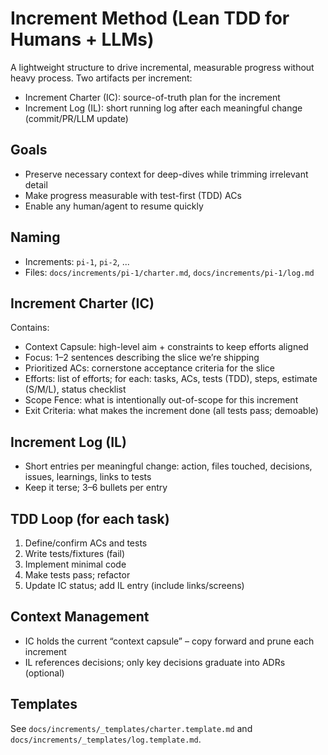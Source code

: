 # Increment Method (Lean TDD for Humans + LLMs)

A lightweight structure to drive incremental, measurable progress without heavy process. Two artifacts per increment:

- Increment Charter (IC): source-of-truth plan for the increment
- Increment Log (IL): short running log after each meaningful change (commit/PR/LLM update)

## Goals

- Preserve necessary context for deep-dives while trimming irrelevant detail
- Make progress measurable with test-first (TDD) ACs
- Enable any human/agent to resume quickly

## Naming

- Increments: `pi-1`, `pi-2`, ...
- Files: `docs/increments/pi-1/charter.md`, `docs/increments/pi-1/log.md`

## Increment Charter (IC)

Contains:

- Context Capsule: high-level aim + constraints to keep efforts aligned
- Focus: 1–2 sentences describing the slice we’re shipping
- Prioritized ACs: cornerstone acceptance criteria for the slice
- Efforts: list of efforts; for each: tasks, ACs, tests (TDD), steps, estimate (S/M/L), status checklist
- Scope Fence: what is intentionally out-of-scope for this increment
- Exit Criteria: what makes the increment done (all tests pass; demoable)

## Increment Log (IL)

- Short entries per meaningful change: action, files touched, decisions, issues, learnings, links to tests
- Keep it terse; 3–6 bullets per entry

## TDD Loop (for each task)

1. Define/confirm ACs and tests
2. Write tests/fixtures (fail)
3. Implement minimal code
4. Make tests pass; refactor
5. Update IC status; add IL entry (include links/screens)

## Context Management

- IC holds the current “context capsule” – copy forward and prune each increment
- IL references decisions; only key decisions graduate into ADRs (optional)

## Templates

See `docs/increments/_templates/charter.template.md` and `docs/increments/_templates/log.template.md`.
